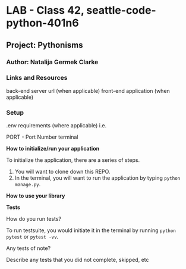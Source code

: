 # LAB - Class 42, seattle-code-python-401n6

## Project: Pythonisms

### Author: Natalija Germek Clarke

### Links and Resources
back-end server url (when applicable)
front-end application (when applicable)
### Setup
.env requirements (where applicable)
i.e.

PORT - Port Number
terminal

**How to initialize/run your application**

To initialize the application, there are a series of steps.
1. You will want to clone down this REPO.
2. In the terminal, you will want to run the application by typing ```python manage.py```. 

**How to use your library**

**Tests**

How do you run tests?

To run testsuite, you would initiate it in the terminal by running ```python pytest``` or ```pytest -vv```.

Any tests of note?

Describe any tests that you did not complete, skipped, etc

